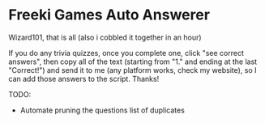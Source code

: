 # Freeki Games Auto Answerer

Wizard101, that is all (also i cobbled it together in an hour)

If you do any trivia quizzes, once you complete one, click "see correct answers", then copy all of the text (starting from "1." and ending at the last "Correct!") and send it to me (any platform works, check my website), so I can add those answers to the script. Thanks!

TODO:  
- Automate pruning the questions list of duplicates
